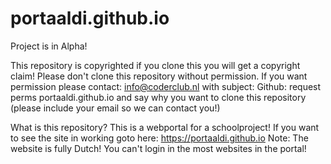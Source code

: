 # portaaldi.github.io
Project is in Alpha!

This repository is copyrighted if you clone this you will get a copyright claim!
Please don't clone this repository without permission.
If you want permission please contact: info@coderclub.nl with subject: Github: request perms portaaldi.github.io
and say why you want to clone this repository (please include your email so we can contact you!)

What is this repository? 
This is a webportal for a schoolproject! 
If you want to see the site in working goto here: https://portaaldi.github.io 
Note: 
The website is fully Dutch! 
You can't login in the most websites in the portal! 
